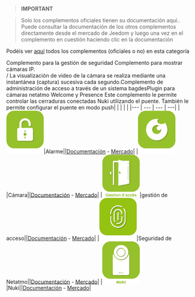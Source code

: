 
>**IMPORTANT**

>Solo los complementos oficiales tienen su documentación aquí.. Puede consultar la documentación de los otros complementos directamente desde el mercado de Jeedom y luego una vez en el complemento en cuestión haciendo clic en la documentación


Podéis ver [aquí](https://market.jeedom.com/index.php?v=d&p=market&type=plugin&categorie=security) todos los complementos (oficiales o no) en esta categoría

Complemento para la gestión de seguridad Complemento para mostrar cámaras IP. <br> / La visualización de video de la cámara se realiza mediante una instantánea (captura) sucesiva cada segundo.Complemento de administración de acceso a través de un sistema bagdesPlugin para cámaras netatmo Welcome y Presence Este complemento le permite controlar las cerraduras conectadas Nuki utilizando el puente. También le permite configurar el puente en modo push| | | | |
|--- | --- | --- | ---|
|<img src="alarm/alarm_icon.png" width="100" />|Alarme||[Documentación](alarm/index.md) - [Mercado](https://market.jeedom.com/index.php?v=d&p=market_display&id=26)|
|<img src="camera/camera_icon.png" width="100" />|Cámara||[Documentación](camera/index.md) - [Mercado](https://market.jeedom.com/index.php?v=d&p=market_display&id=70)|
|<img src="gestAccess/gestAccess_icon.png" width="100" />|gestión de acceso||[Documentación](gestAccess/index.md) - [Mercado](https://market.jeedom.com/index.php?v=d&p=market_display&id=3686)|
|<img src="netatmoWelcome/netatmoWelcome_icon.png" width="100" />|Seguridad de Netatmo||[Documentación](netatmoWelcome/index.md) - [Mercado](https://market.jeedom.com/index.php?v=d&p=market_display&id=1967)|
|<img src="nuki/nuki_icon.png" width="100" />|Nuki||[Documentación](nuki/index.md) - [Mercado](https://market.jeedom.com/index.php?v=d&p=market_display&id=2819)|

